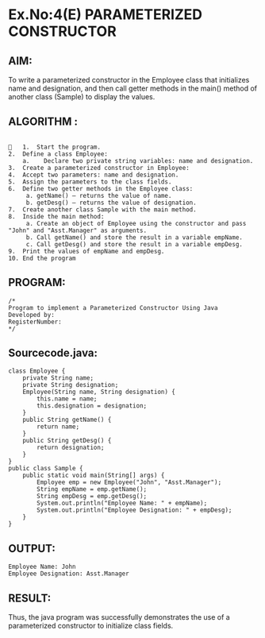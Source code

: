 # Ex.No:4(E)  PARAMETERIZED CONSTRUCTOR
## AIM:
To write a parameterized constructor in the Employee class that initializes name and designation, and then call getter methods in the main() method of another class (Sample) to display the values.

## ALGORITHM :
```

	1.	Start the program.
2.	Define a class Employee:
    a.	  Declare two private string variables: name and designation.
3.	Create a parameterized constructor in Employee:
4.	Accept two parameters: name and designation.
5.	Assign the parameters to the class fields.
6.	Define two getter methods in the Employee class:
     a.	getName() – returns the value of name.
     b.	getDesg() – returns the value of designation.
7.	Create another class Sample with the main method.
8.	Inside the main method:
     a.	Create an object of Employee using the constructor and pass "John" and "Asst.Manager" as arguments.
     b.	Call getName() and store the result in a variable empName.
     c.	Call getDesg() and store the result in a variable empDesg.
9.	Print the values of empName and empDesg.
10.	End the program
```


## PROGRAM:
 ```
/*
Program to implement a Parameterized Constructor Using Java
Developed by: 
RegisterNumber:  
*/
```

## Sourcecode.java:
```
class Employee {
    private String name;
    private String designation;
    Employee(String name, String designation) {
        this.name = name;
        this.designation = designation;
    }
    public String getName() {
        return name;
    }
    public String getDesg() {
        return designation;
    }
}
public class Sample {
    public static void main(String[] args) {
        Employee emp = new Employee("John", "Asst.Manager");
        String empName = emp.getName();
        String empDesg = emp.getDesg();
        System.out.println("Employee Name: " + empName);
        System.out.println("Employee Designation: " + empDesg);
    }
}
```








## OUTPUT:
```
Employee Name: John
Employee Designation: Asst.Manager
```




## RESULT:
Thus, the  java program was successfully demonstrates the use of a parameterized constructor to initialize class fields.

 


